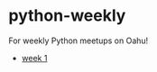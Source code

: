 # python-weekly
For weekly Python meetups on Oahu!
* [week 1](https://github.com/knowsuchagency/python-weekly/blob/master/week1/intro.ipynb)
